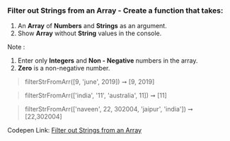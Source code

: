 ### Filter out Strings from an Array - Create a function that takes: 

1. An **Array** of **Numbers** and **Strings** as an argument. 
1. Show **Array** without **String** values in the console.

Note : 
1. Enter only **Integers** and **Non - Negative** numbers in the array.
1. **Zero** is a non-negative number. 

> filterStrFromArr([9, 'june', 2019]) ➞ [9, 2019]

> filterStrFromArr(['india', '11', 'australia', 11]) ➞ [11]

> filterStrFromArr(['naveen', 22, 302004, 'jaipur', 'india']) ➞ [22,302004]

Codepen Link: [Filter out Strings from an Array](https://codepen.io/naveencoder/pen/EBYNye?editors=0012)